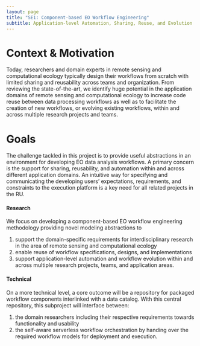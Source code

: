 ```yaml
---
layout: page
title: "SE1: Component-based EO Workflow Engineering"
subtitle: Application-level Automation, Sharing, Reuse, and Evolution
---
```

# Context & Motivation
Today, researchers and domain experts in remote sensing and computational ecology typically design their workflows from scratch with limited sharing and reusability across teams and organization.
From reviewing the state-of-the-art, we identify huge potential in the application domains of remote sensing and computational ecology to increase code reuse between data processing workflows as well as to facilitate the creation of new workflows, or evolving existing workflows, within and across multiple research projects and teams.
# Goals
The challenge tackled in this project is to provide useful abstractions in an environment for developing EO data analysis workflows.
A primary concern is the support for sharing, reusability, and automation within and across different application domains.
An intuitive way for specifying and communicating the developing users’ expectations, requirements, and constraints to the execution platform is a key need for all related projects in the RU.

#### Research
We focus on developing a component-based EO workflow engineering methodology providing novel modeling abstractions to
1. support the domain-specific requirements for interdisciplinary research in the area of remote sensing and computational ecology
2. enable reuse of workflow specifications, designs, and implementations
3. support application-level automation and workflow evolution within and across multiple research projects, teams, and application areas.

#### Technical
On a more technical level, a core outcome will be a repository for packaged workflow components interlinked with a data catalog.
With this central repository, this subproject will interface between: 
1. the domain researchers including their respective requirements towards functionality and usability 
2. the self-aware serverless workflow orchestration by handing over the required workflow models for deployment and execution.